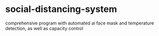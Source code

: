 # social-distancing-system
comprehensive program with automated ai face mask and temperature detection, as well as capacity control
